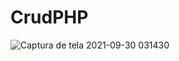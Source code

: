 # CrudPHP

![Captura de tela 2021-09-30 031430](https://user-images.githubusercontent.com/74739918/135397610-46192f5a-9ef9-49c2-b0f4-fe8ee95d73f6.png)
